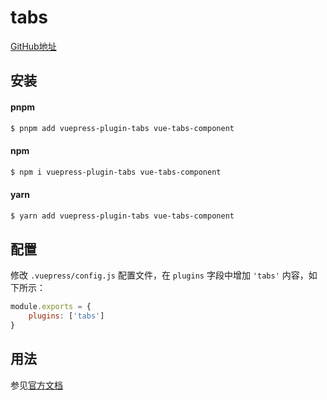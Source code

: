 # tabs

[GitHub地址](https://github.com/pskordilakis/vuepress-plugin-tabs)

## 安装

<!-- tabs:start -->

#### pnpm

```bash
$ pnpm add vuepress-plugin-tabs vue-tabs-component
```

#### npm

```bash
$ npm i vuepress-plugin-tabs vue-tabs-component
```

#### yarn

```bash
$ yarn add vuepress-plugin-tabs vue-tabs-component
```

<!-- tabs:end -->

## 配置

修改 `.vuepress/config.js` 配置文件，在 `plugins` 字段中增加 `'tabs'` 内容，如下所示：

```js
module.exports = {
    plugins: ['tabs']
}
```

## 用法

参见[官方文档](https://github.com/pskordilakis/vuepress-plugin-tabs#usage)
